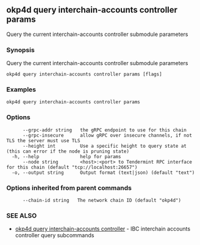 ## okp4d query interchain-accounts controller params

Query the current interchain-accounts controller submodule parameters

### Synopsis

Query the current interchain-accounts controller submodule parameters

```
okp4d query interchain-accounts controller params [flags]
```

### Examples

```
okp4d query interchain-accounts controller params
```

### Options

```
      --grpc-addr string   the gRPC endpoint to use for this chain
      --grpc-insecure      allow gRPC over insecure channels, if not TLS the server must use TLS
      --height int         Use a specific height to query state at (this can error if the node is pruning state)
  -h, --help               help for params
      --node string        <host>:<port> to Tendermint RPC interface for this chain (default "tcp://localhost:26657")
  -o, --output string      Output format (text|json) (default "text")
```

### Options inherited from parent commands

```
      --chain-id string   The network chain ID (default "okp4d")
```

### SEE ALSO

* [okp4d query interchain-accounts controller](okp4d_query_interchain-accounts_controller.md)	 - IBC interchain accounts controller query subcommands
